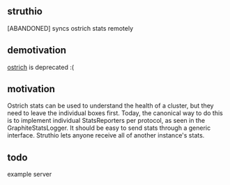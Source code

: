 ## struthio
[ABANDONED] syncs ostrich stats remotely

## demotivation
[ostrich](http://github.com/twitter/ostrich) is deprecated :(

## motivation
Ostrich stats can be used to understand the health of a cluster, but they need to leave
the individual boxes first.  Today, the canonical way to do this is to implement individual
StatsReporters per protocol, as seen in the GraphiteStatsLogger.  It should be easy to send
stats through a generic interface.  Struthio lets anyone receive all of another instance's stats.

## todo
example server
